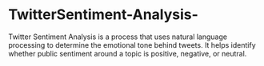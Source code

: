 # TwitterSentiment-Analysis-
Twitter Sentiment Analysis is a process that uses natural language processing to determine the emotional tone behind tweets. It helps identify whether public sentiment around a topic is positive, negative, or neutral.
